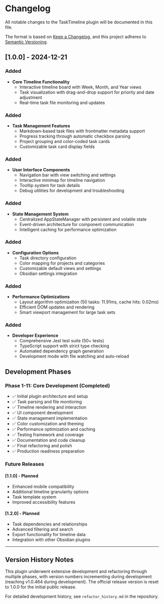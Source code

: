 # Changelog

All notable changes to the TaskTimeline plugin will be documented in this file.

The format is based on [Keep a Changelog](https://keepachangelog.com/en/1.0.0/),
and this project adheres to [Semantic Versioning](https://semver.org/spec/v2.0.0.html).

## [1.0.0] - 2024-12-21

### Added
- **Core Timeline Functionality**
  - Interactive timeline board with Week, Month, and Year views
  - Task visualization with drag-and-drop support for priority and date adjustment
  - Real-time task file monitoring and updates
  
### Added
- **Task Management Features**
  - Markdown-based task files with frontmatter metadata support
  - Progress tracking through automatic checkbox parsing
  - Project grouping and color-coded task cards
  - Customizable task card display fields
  
### Added
- **User Interface Components**
  - Navigation bar with view switching and settings
  - Interactive minimap for timeline navigation
  - Tooltip system for task details
  - Debug utilities for development and troubleshooting
  
### Added
- **State Management System**
  - Centralized AppStateManager with persistent and volatile state
  - Event-driven architecture for component communication
  - Intelligent caching for performance optimization
  
### Added
- **Configuration Options**
  - Task directory configuration
  - Color mapping for projects and categories
  - Customizable default views and settings
  - Obsidian settings integration
  
### Added
- **Performance Optimizations**
  - Layout algorithm optimization (50 tasks: 11.91ms, cache hits: 0.02ms)
  - Efficient DOM updates and rendering
  - Smart viewport management for large task sets
  
### Added
- **Developer Experience**
  - Comprehensive Jest test suite (50+ tests)
  - TypeScript support with strict type checking
  - Automated dependency graph generation
  - Development mode with file watching and auto-reload

## Development Phases

### Phase 1-11: Core Development (Completed)
- ✅ Initial plugin architecture and setup
- ✅ Task parsing and file monitoring
- ✅ Timeline rendering and interaction
- ✅ UI component development
- ✅ State management implementation
- ✅ Color customization and theming
- ✅ Performance optimization and caching
- ✅ Testing framework and coverage
- ✅ Documentation and code cleanup
- ✅ Final refactoring and polish
- ✅ Production readiness preparation

### Future Releases

#### [1.1.0] - Planned
- Enhanced mobile compatibility
- Additional timeline granularity options
- Task template system
- Improved accessibility features

#### [1.2.0] - Planned
- Task dependencies and relationships
- Advanced filtering and search
- Export functionality for timeline data
- Integration with other Obsidian plugins

---

## Version History Notes

This plugin underwent extensive development and refactoring through multiple phases, with version numbers incrementing during development (reaching v1.0.464 during development). The official release version is reset to 1.0.0 for the initial public release.

For detailed development history, see `refactor_history.md` in the repository.
